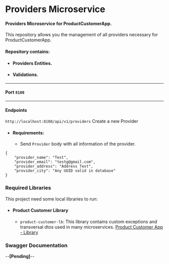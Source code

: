 # Providers Microservice

#### Providers Microservice for ProductCustomerApp.

This repository allows you the management of all providers necessary for ProductCustomerApp.

#### Repository contains:

* #### Providers Entities.
* #### Validations.

<hr/>

#### Port `8100`

<hr />

#### Endpoints

`http://localhost:8100/api/v1/providers` Create a new Provider
* #### Requirements:
    * Send `Provider` body with all information of the provider.
```
{
    "provider_name": "Test",
    "provider_email": "testg@gmail.com",
    "provider_address": "Address Test",
    "provider_city": "Any UUID valid in database"
}
```

### Required Libraries
This project need some local libraries to run:

* #### Product Customer Library
    * `product-customer-lb`: This library contains custom exceptions and transversal dtos used in many microservices. [Product Customer App - Library](https://github.com/David34334/product-customer-library)


### Swagger Documentation

--**[Pending]**--
